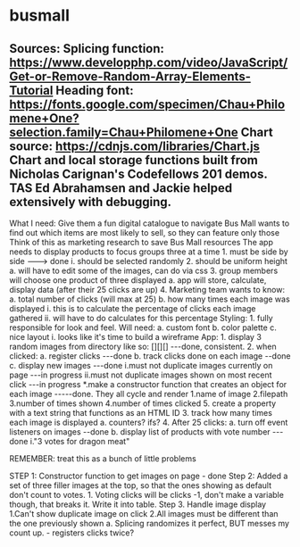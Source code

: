 # busmall
Sources:
Splicing function: https://www.developphp.com/video/JavaScript/Get-or-Remove-Random-Array-Elements-Tutorial
Heading font: https://fonts.google.com/specimen/Chau+Philomene+One?selection.family=Chau+Philomene+One
Chart source: https://cdnjs.com/libraries/Chart.js
Chart and local storage functions built from Nicholas Carignan's Codefellows 201 demos.
TAS Ed Abrahamsen and Jackie helped extensively with debugging.
--------------------------------------------------------------------
What I need:
Give them a fun digital catalogue to navigate
Bus Mall wants to find out which items are most likely to sell, so they can feature only those
Think of this as marketing research to save Bus Mall resources
The app needs to display products to focus groups three at a time
    1. must be side by side ---> done
        i. should be selected randomly
    2. should be uniform height
        a. will have to edit some of the images, can do via css
    3. group members will choose one product of three displayed
        a. app will store, calculate, display data (after their 25 clicks are up)
    4. Marketing team wants to know:
        a. total number of clicks (will max at 25)
        b. how many times each image was displayed
            i. this is to calculate the percentage of clicks each image gathered
            ii. will have to do calculates for this percentage
Styling:
    1. fully responsible for look and feel. Will need:
        a. custom font
        b. color palette
        c. nice layout
            i. looks like it's time to build a wireframe
App:
    1. display 3 random images from directory like so: [][][]
        ---done, consistent.
    2. when clicked:
        a. register clicks
        ---done
        b. track clicks done on each image
        --done
        c. display new images
        ---done
            i.must not duplicate images currently on page
            ---in progress
            ii.must not duplicate images shown on most recent click
            ---in progress
                *.make a constructor function that creates an object for each image
                -----done. They all cycle and render
                    1.name of image
                    2.filepath
                    3.number of times shown
                    4.number of times clicked
                    5. create a property with a text string that functions as an HTML ID
    3. track how many times each image is displayed
        a. counters? ifs?
    4. After 25 clicks:
        a. turn off event listeners on images
        --done
        b. display list of products with vote number
        ---done
            i."3 votes for dragon meat"
    
REMEMBER: treat this as a bunch of little problems
    
STEP 1:
Constructor function to get images on page - done
Step 2:
Added a set of three filler images at the top, so that the ones showing as default don't count to votes.
    1. Voting clicks will be clicks -1, don't make a variable though, that breaks it. Write it into table.
Step 3.
Handle image display
    1.Can't show duplicate image on click 
    2.All images must be different than the one previously shown
        a. Splicing randomizes it perfect, BUT messes my count up. - registers clicks twice?


 

